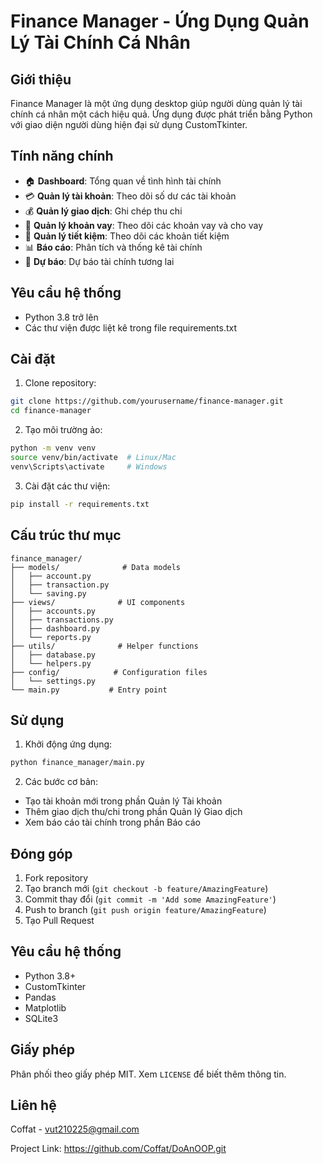 # Finance Manager - Ứng Dụng Quản Lý Tài Chính Cá Nhân

## Giới thiệu
Finance Manager là một ứng dụng desktop giúp người dùng quản lý tài chính cá nhân một cách hiệu quả. Ứng dụng được phát triển bằng Python với giao diện người dùng hiện đại sử dụng CustomTkinter.

## Tính năng chính
- 🏠 **Dashboard**: Tổng quan về tình hình tài chính
- 💳 **Quản lý tài khoản**: Theo dõi số dư các tài khoản
- 💰 **Quản lý giao dịch**: Ghi chép thu chi
- 💸 **Quản lý khoản vay**: Theo dõi các khoản vay và cho vay
- 🏦 **Quản lý tiết kiệm**: Theo dõi các khoản tiết kiệm
- 📊 **Báo cáo**: Phân tích và thống kê tài chính
- 🔮 **Dự báo**: Dự báo tài chính tương lai

## Yêu cầu hệ thống
- Python 3.8 trở lên
- Các thư viện được liệt kê trong file requirements.txt

## Cài đặt
1. Clone repository:
```bash
git clone https://github.com/yourusername/finance-manager.git
cd finance-manager
```

2. Tạo môi trường ảo:
```bash
python -m venv venv
source venv/bin/activate  # Linux/Mac
venv\Scripts\activate     # Windows
```

3. Cài đặt các thư viện:
```bash
pip install -r requirements.txt
```

## Cấu trúc thư mục

```
finance_manager/
├── models/              # Data models
│   ├── account.py
│   ├── transaction.py
│   └── saving.py
├── views/              # UI components
│   ├── accounts.py
│   ├── transactions.py
│   ├── dashboard.py
│   └── reports.py
├── utils/              # Helper functions
│   ├── database.py
│   └── helpers.py
├── config/            # Configuration files
│   └── settings.py
└── main.py           # Entry point
```

## Sử dụng

1. Khởi động ứng dụng:
```bash
python finance_manager/main.py
```

2. Các bước cơ bản:
- Tạo tài khoản mới trong phần Quản lý Tài khoản
- Thêm giao dịch thu/chi trong phần Quản lý Giao dịch
- Xem báo cáo tài chính trong phần Báo cáo

## Đóng góp

1. Fork repository
2. Tạo branch mới (`git checkout -b feature/AmazingFeature`)
3. Commit thay đổi (`git commit -m 'Add some AmazingFeature'`)
4. Push to branch (`git push origin feature/AmazingFeature`)
5. Tạo Pull Request

## Yêu cầu hệ thống

- Python 3.8+
- CustomTkinter
- Pandas
- Matplotlib
- SQLite3

## Giấy phép

Phân phối theo giấy phép MIT. Xem `LICENSE` để biết thêm thông tin.

## Liên hệ

Coffat - vut210225@gmail.com

Project Link: https://github.com/Coffat/DoAnOOP.git
```
